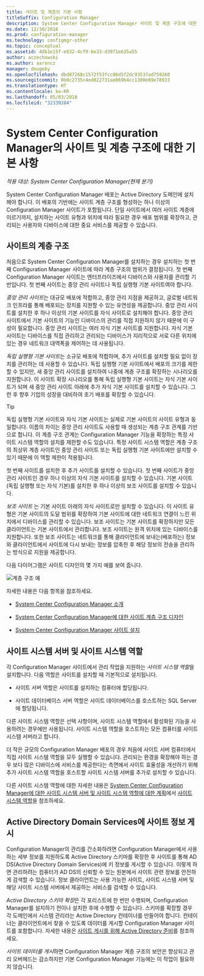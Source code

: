 ```yaml
---
title: 사이트 및 계층의 기본 사항
titleSuffix: Configuration Manager
description: System Center Configuration Manager 사이트 및 계층 구조에 대한 기본 정보를 가져옵니다.
ms.date: 12/30/2016
ms.prod: configuration-manager
ms.technology: configmgr-other
ms.topic: conceptual
ms.assetid: 4db1e15f-e832-4cf9-be33-d3971e635a55
author: aczechowski
ms.author: aaroncz
manager: dougeby
ms.openlocfilehash: dbd87268c1572f53fcc86d5f2dc93537ad759260
ms.sourcegitcommit: 0b0c2735c4ed822731ae069b4cc1380e89e78933
ms.translationtype: HT
ms.contentlocale: ko-KR
ms.lasthandoff: 05/03/2018
ms.locfileid: "32339284"
---
```

# <a name="fundamentals-of-sites-and-hierarchies-for-system-center-configuration-manager"></a>System Center Configuration Manager의 사이트 및 계층 구조에 대한 기본 사항

*적용 대상: System Center Configuration Manager(현재 분기)*

System Center Configuration Manager 배포는 Active Directory 도메인에 설치해야 합니다. 이 배포의 기반에는 사이트 계층 구조를 형성하는 하나 이상의 Configuration Manager 사이트가 포함됩니다. 단일 사이트에서 여러 사이트 계층에 이르기까지, 설치하는 사이트 유형과 위치에 따라 필요한 경우 배포 범위를 확장하고, 관리되는 사용자와 디바이스에 대한 중요 서비스를 제공할 수 있습니다.

## <a name="hierarchies-of-sites"></a>사이트의 계층 구조
처음으로 System Center Configuration Manager를 설치하는 경우 설치하는 첫 번째 Configuration Manager 사이트에 따라 계층 구조의 범위가 결정됩니다. 첫 번째 Configuration Manager 사이트는 엔터프라이즈에서 디바이스와 사용자를 관리할 기반입니다. 첫 번째 사이트는 중앙 관리 사이트나 독립 실행형 기본 사이트여야 합니다.  

 *중앙 관리 사이트*는 대규모 배포에 적합하고, 중앙 관리 지점을 제공하고, 글로벌 네트워크 인프라를 통해 배포되는 장치를 지원할 수 있는 유연성을 제공합니다. 중앙 관리 사이트를 설치한 후 하나 이상의 기본 사이트를 자식 사이트로 설치해야 합니다. 중앙 관리 사이트에서 기본 사이트의 기능인 디바이스의 관리를 직접 지원하지 않기 때문에 이 구성이 필요합니다. 중앙 관리 사이트는 여러 자식 기본 사이트를 지원합니다. 자식 기본 사이트는 디바이스를 직접 관리하고 관리되는 디바이스가 지리적으로 서로 다른 위치에 있는 경우 네트워크 대역폭을 제어하는 데 사용됩니다.  

 *독립 실행형 기본 사이트*는 소규모 배포에 적합하며, 추가 사이트를 설치할 필요 없이 장치를 관리하는 데 사용할 수 있습니다. 독립 실행형 기본 사이트에서 배포의 크기를 제한할 수 있지만, 새 중앙 관리 사이트를 설치하여 나중에 계층 구조를 확장하는 시나리오를 지원합니다. 이 사이트 확장 시나리오를 통해 독립 실행형 기본 사이트는 자식 기본 사이트가 되며 새 중앙 관리 사이트 아래에 추가 자식 기본 사이트를 설치할 수 있습니다. 그런 후 향후 기업의 성장을 대비하여 초기 배포를 확장할 수 있습니다.  

> [!TIP]  
>  독립 실행형 기본 사이트와 자식 기본 사이트는 실제로 기본 사이트의 사이트 유형과 동일합니다. 이름의 차이는 중앙 관리 사이트도 사용할 때 생성되는 계층 구조 관계를 기반으로 합니다. 이 계층 구조 관계는 Configuration Manager 기능을 확장하는 특정 사이트 시스템 역할의 설치를 제한할 수도 있습니다. 특정 사이트 시스템 역할은 계층 구조의 최상위 계층 사이트인 중앙 관리 사이트 또는 독립 실행형 기본 사이트에만 설치할 수 있기 때문에 이 역할 제한이 적용됩니다.  

 첫 번째 사이트를 설치한 후 추가 사이트를 설치할 수 있습니다. 첫 번째 사이트가 중앙 관리 사이트인 경우 하나 이상의 자식 기본 사이트를 설치할 수 있습니다. 기본 사이트(독립 실행형 또는 자식 기본)를 설치한 후 하나 이상의 보조 사이트를 설치할 수 있습니다.  

 *보조 사이트* 는 기본 사이트 아래의 자식 사이트로만 설치할 수 있습니다. 이 사이트 유형은 기본 사이트의 도달 범위를 확장하여 기본 사이트에 대한 네트워크 연결이 느린 위치에서 디바이스를 관리할 수 있습니다. 보조 사이트는 기본 사이트를 확장하지만 모든 클라이언트는 기본 사이트에서 관리합니다. 보조 사이트는 원격 위치에 있는 디바이스를 지원합니다. 또한 보조 사이트는 네트워크를 통해 클라이언트에 보내는(배포하는) 정보와 클라이언트에서 사이트에 다시 보내는 정보를 압축한 후 해당 정보의 전송을 관리하는 방식으로 지원을 제공합니다.  

 다음 다이어그램은 사이트 디자인의 몇 가지 예를 보여 줍니다.  

 ![계층 구조 예](media/Hierarchy_examples.png)  

 자세한 내용은 다음 항목을 참조하세요.  

-   [System Center Configuration Manager 소개](../../core/understand/introduction.md)  

-   [System Center Configuration Manager에 대한 사이트 계층 구조 디자인](../../core/plan-design/hierarchy/design-a-hierarchy-of-sites.md)  

-   [System Center Configuration Manager 사이트 설치](/sccm/core/servers/deploy/install/installing-sites)  

## <a name="site-system-servers-and-site-system-roles"></a>사이트 시스템 서버 및 사이트 시스템 역할  
 각 Configuration Manager 사이트에서 관리 작업을 지원하는 *사이트 시스템 역할*을 설치합니다. 다음 역할은 사이트를 설치할 때 기본적으로 설치됩니다.

-   사이트 서버 역할은 사이트를 설치하는 컴퓨터에 할당됩니다.

-   사이트 데이터베이스 서버 역할은 사이트 데이터베이스를 호스트하는 SQL Server에 할당됩니다.

다른 사이트 시스템 역할은 선택 사항이며, 사이트 시스템 역할에서 활성화된 기능을 사용하려는 경우에만 사용됩니다. 사이트 시스템 역할을 호스트하는 모든 컴퓨터를 사이트 시스템 서버라고 합니다.  

 더 작은 규모의 Configuration Manager 배포의 경우 처음에 사이트 서버 컴퓨터에서 직접 사이트 시스템 역할을 모두 실행할 수 있습니다. 관리되는 환경을 확장해야 하는 경우 보다 많은 디바이스에 서비스를 제공한다는 측면에서 사이트 효율성을 개선하기 위해 추가 사이트 시스템 역할을 호스트할 사이트 시스템 서버를 추가로 설치할 수 있습니다.  

 다른 사이트 시스템 역할에 대한 자세한 내용은 [System Center Configuration Manager에 대한 사이트 시스템 서버 및 사이트 시스템 역할에 대한 계획](../../core/plan-design/hierarchy/plan-for-site-system-servers-and-site-system-roles.md#bkmk_planroles)에서 [사이트 시스템 역할](../../core/plan-design/hierarchy/plan-for-site-system-servers-and-site-system-roles.md)을 참조하세요.

## <a name="publishing-site-information-to-active-directory-domain-services"></a>Active Directory Domain Services에 사이트 정보 게시  
 Configuration Manager의 관리를 간소화하려면 Configuration Manager에서 사용하는 세부 정보를 지원하도록 Active Directory 스키마를 확장한 후 사이트를 통해 AD DS(Active Directory Domain Services)에 키 정보를 게시할 수 있습니다. 이렇게 하면 관리하려는 컴퓨터가 AD DS의 신뢰할 수 있는 원본에서 사이트 관련 정보를 안전하게 검색할 수 있습니다. 정보 클라이언트는 사용 가능한 사이트, 사이트 시스템 서버 및 해당 사이트 시스템 서버에서 제공하는 서비스를 검색할 수 있습니다.  

 *Active Directory 스키마 확장*은 각 포리스트에 한 번만 수행되며, Configuration Manager를 설치하기 전이나 설치한 후에 수행할 수 있습니다.   스키마를 확장할 경우 각 도메인에서 시스템 관리라는 Active Directory 컨테이너를 만들어야 합니다. 컨테이너는 클라이언트에서 찾을 수 있도록 데이터를 게시할 Configuration Manager 사이트를 포함합니다. 자세한 내용은 [사이트 게시를 위해 Active Directory 준비](../../core/plan-design/network/extend-the-active-directory-schema.md)를 참조하세요.  

 *사이트 데이터를 게시*하면 Configuration Manager 계층 구조의 보안은 향상되고 관리 오버헤드는 감소하지만 기본 Configuration Manager 기능에는 이 작업이 필요하지 않습니다.  

